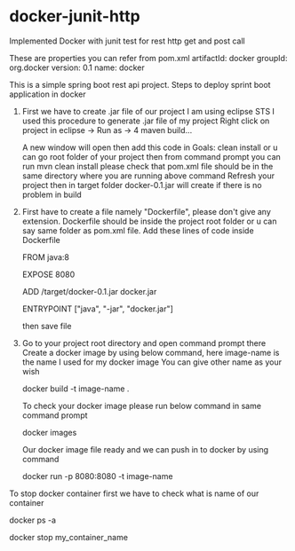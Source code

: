 # docker-junit-http
Implemented Docker with junit test for rest http get and post call

These are properties you can refer from pom.xml
artifactId: docker
groupId: org.docker
version: 0.1
name: docker


This is a simple spring boot rest api project. 
Steps to deploy sprint boot application in docker

1. First we have to create .jar file of our project
   I am using eclipse STS
   I used this procedure to generate .jar file of my project
   Right click on project in eclipse -> Run as -> 4 maven build... 
   
   A new window will open then add this code in Goals: 
   clean install
   or u can go root folder of your project then from command prompt you can run 
   mvn clean install 
   please check that pom.xml file should be in the same directory where you are running above command
   Refresh your project
   then in target folder docker-0.1.jar will create if there is no problem in build

2. First have to create a file namely "Dockerfile", please don't give any extension.
   Dockerfile should be inside the project root folder or u can say same folder as pom.xml file.
   Add these lines of code inside Dockerfile
   
   FROM java:8
   
   EXPOSE 8080
   
   ADD /target/docker-0.1.jar docker.jar
   
   ENTRYPOINT ["java", "-jar", "docker.jar"]
   
   then save file
   
3. Go to your project root directory and open command prompt there
   Create a docker image by using below command, here image-name is the name I used for my docker image
   You can give other name as your wish
   
   docker build -t image-name . 
   
   To check your docker image please run below command in same command prompt 
   
   docker images
   
   Our docker image file ready and we can push in to docker by using command
   
   docker run -p 8080:8080 -t image-name
   
  
  To stop docker container
  first we have to check what is name of our container 
  
  docker ps -a
  
  docker stop my_container_name


   
   
   



  
  
    
